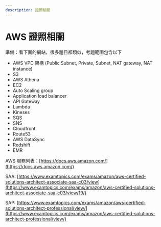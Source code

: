 ```yaml
---
description: 證照相關
---
```


# AWS 證照相關

準備：看下面的網站，很多題目都類似，考題範圍包含以下

* AWS VPC 架構 (Public Subnet, Private, Subnet, NAT gateway, NAT instance)
* S3&#x20;
* AWS Athena
* EC2&#x20;
* Auto Scaling group
* Application load balancer
* API Gateway
* Lambda
* Kineses
* SQS
* SNS
* Cloudfront
* Route53
* AWS DataSync
* Redshift
* EMR

AWS 服務列表：[https://docs.aws.amazon.com/](https://docs.aws.amazon.com/)

SAA: [https://www.examtopics.com/exams/amazon/aws-certified-solutions-architect-associate-saa-c03/view](https://www.examtopics.com/exams/amazon/aws-certified-solutions-architect-associate-saa-c03/view/19/)

SAP: [https://www.examtopics.com/exams/amazon/aws-certified-solutions-architect-professional/view/](https://www.examtopics.com/exams/amazon/aws-certified-solutions-architect-professional/view/)
